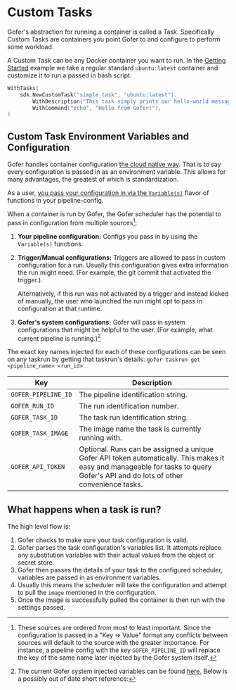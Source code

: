 # Custom Tasks

Gofer's abstraction for running a container is called a Task. Specifically Custom Tasks are containers you point Gofer to and configure to perform some workload.

A Custom Task can be any Docker container you want to run. In the [Getting Started](../../guide/create_your_first_pipeline_configuration.md) example we take a regular standard `ubuntu:latest` container and customize it to run a passed in bash script.

```go
WithTasks(
    sdk.NewCustomTask("simple_task", "ubuntu:latest").
        WithDescription("This task simply prints our hello-world message and exists!").
        WithCommand("echo", "Hello from Gofer!"),
)
```

## Custom Task Environment Variables and Configuration

Gofer handles container configuration [the cloud native way](https://12factor.net/config). That is to say every configuration is passed in as an environment variable. This allows for many advantages, the greatest of which is standardization.

As a user, [you pass your configuration in via the `Variable(s)`](https://pkg.go.dev/github.com/clintjedwards/gofer@v0.3.0/sdk/go/config#CustomTaskConfig.WithVariables) flavor of functions in your pipeline-config.

When a container is run by Gofer, the Gofer scheduler has the potential to pass in configuration from multiple sources[^1]:

1. **Your pipeline configuration:** Configs you pass in by using the `Variable(s)` functions.
2. **Trigger/Manual configurations:** Triggers are allowed to pass in custom configuration for a run. Usually this configuration gives extra information the run might need. (For example, the git commit that activated the trigger.).

   Alternatively, if this run was not activated by a trigger and instead kicked of manually, the user who launched the run might opt to pass in configuration at that runtime.

3. **Gofer's system configurations:** Gofer will pass in system configurations that might be helpful to the user. (For example, what current pipeline is running.)[^2]

The exact key names injected for each of these configurations can be seen on any taskrun by getting that taskrun's details: `gofer taskrun get <pipeline_name> <run_id>`

[^1]: These sources are ordered from most to least important. Since the configuration is passed in a "Key => Value" format any conflicts between sources will default to the source with the greater importance. For instance, a pipeline config with the key `GOFER_PIPELINE_ID` will replace the key of the same name later injected by the Gofer system itself.

<!-- prettier-ignore -->
[^2]: The current Gofer system injected variables can be found [here.](https://github.com/clintjedwards/gofer/blob/40512915a3ae4cd140f5c855bbff631793c380fb/internal/api/runs.go#L56-L57) Below is a possibly out of date short reference:

| Key                 | Description                                                                                                                                                                     |
| ------------------- | ------------------------------------------------------------------------------------------------------------------------------------------------------------------------------- |
| `GOFER_PIPELINE_ID` | The pipeline identification string.                                                                                                                                             |
| `GOFER_RUN_ID`      | The run identification number.                                                                                                                                                  |
| `GOFER_TASK_ID`     | The task run identification string.                                                                                                                                             |
| `GOFER_TASK_IMAGE`  | The image name the task is currently running with.                                                                                                                              |
| `GOFER_API_TOKEN`   | Optional. Runs can be assigned a unique Gofer API token automatically. This makes it easy and manageable for tasks to query Gofer's API and do lots of other convenience tasks. |

## What happens when a task is run?

The high level flow is:

1. Gofer checks to make sure your task configuration is valid.
2. Gofer parses the task configuration's variables list. It attempts replace any substitution variables with their actual values from the object or secret store.
3. Gofer then passes the details of your task to the configured scheduler, variables are passed in as environment variables.
4. Usually this means the scheduler will take the configuration and attempt to pull the `image` mentioned in the configuration.
5. Once the image is successfully pulled the container is then run with the settings passed.
